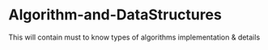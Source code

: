 # Algorithm-and-DataStructures
This will contain must to know types of algorithms implementation &amp; details
